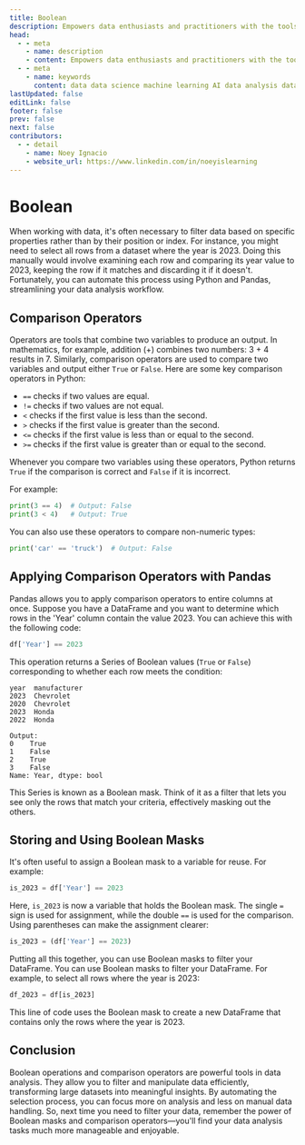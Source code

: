 ```yaml
---
title: Boolean
description: Empowers data enthusiasts and practitioners with the tools and knowledge to unlock the potential of data.
head:
  - - meta
    - name: description
    - content: Empowers data enthusiasts and practitioners with the tools and knowledge to unlock the potential of data.
  - - meta
    - name: keywords
      content: data data science machine learning AI data analysis data-driven data enthusiasts data practitioners
lastUpdated: false
editLink: false
footer: false
prev: false
next: false
contributors:
  - - detail
    - name: Noey Ignacio
    - website_url: https://www.linkedin.com/in/noeyislearning
---
```


# Boolean

When working with data, it's often necessary to filter data based on specific properties rather than by their position or index. For instance, you might need to select all rows from a dataset where the year is 2023. Doing this manually would involve examining each row and comparing its year value to 2023, keeping the row if it matches and discarding it if it doesn't. Fortunately, you can automate this process using Python and Pandas, streamlining your data analysis workflow.

## Comparison Operators

Operators are tools that combine two variables to produce an output. In mathematics, for example, addition (+) combines two numbers: 3 + 4 results in 7. Similarly, comparison operators are used to compare two variables and output either `True` or `False`. Here are some key comparison operators in Python:

- `==` checks if two values are equal.
- `!=` checks if two values are not equal.
- `<` checks if the first value is less than the second.
- `>` checks if the first value is greater than the second.
- `<=` checks if the first value is less than or equal to the second.
- `>=` checks if the first value is greater than or equal to the second.

Whenever you compare two variables using these operators, Python returns `True` if the comparison is correct and `False` if it is incorrect.

For example:

```python
print(3 == 4)  # Output: False
print(3 < 4)   # Output: True
```

You can also use these operators to compare non-numeric types:

```python
print('car' == 'truck')  # Output: False
```

## Applying Comparison Operators with Pandas

Pandas allows you to apply comparison operators to entire columns at once. Suppose you have a DataFrame and you want to determine which rows in the 'Year' column contain the value 2023. You can achieve this with the following code:

```python
df['Year'] == 2023
```

This operation returns a Series of Boolean values (`True` or `False`) corresponding to whether each row meets the condition:

```plaintext
year  manufacturer
2023  Chevrolet
2020  Chevrolet
2023  Honda
2022  Honda

Output:
0    True
1    False
2    True
3    False
Name: Year, dtype: bool
```

This Series is known as a Boolean mask. Think of it as a filter that lets you see only the rows that match your criteria, effectively masking out the others.

## Storing and Using Boolean Masks

It's often useful to assign a Boolean mask to a variable for reuse. For example:

```python
is_2023 = df['Year'] == 2023
```

Here, `is_2023` is now a variable that holds the Boolean mask. The single `=` sign is used for assignment, while the double `==` is used for the comparison. Using parentheses can make the assignment clearer:

```python
is_2023 = (df['Year'] == 2023)
```

Putting all this together, you can use Boolean masks to filter your DataFrame. You can use Boolean masks to filter your DataFrame. For example, to select all rows where the year is 2023:

```python
df_2023 = df[is_2023]
```

This line of code uses the Boolean mask to create a new DataFrame that contains only the rows where the year is 2023.

## Conclusion

Boolean operations and comparison operators are powerful tools in data analysis. They allow you to filter and manipulate data efficiently, transforming large datasets into meaningful insights. By automating the selection process, you can focus more on analysis and less on manual data handling. So, next time you need to filter your data, remember the power of Boolean masks and comparison operators—you'll find your data analysis tasks much more manageable and enjoyable.
